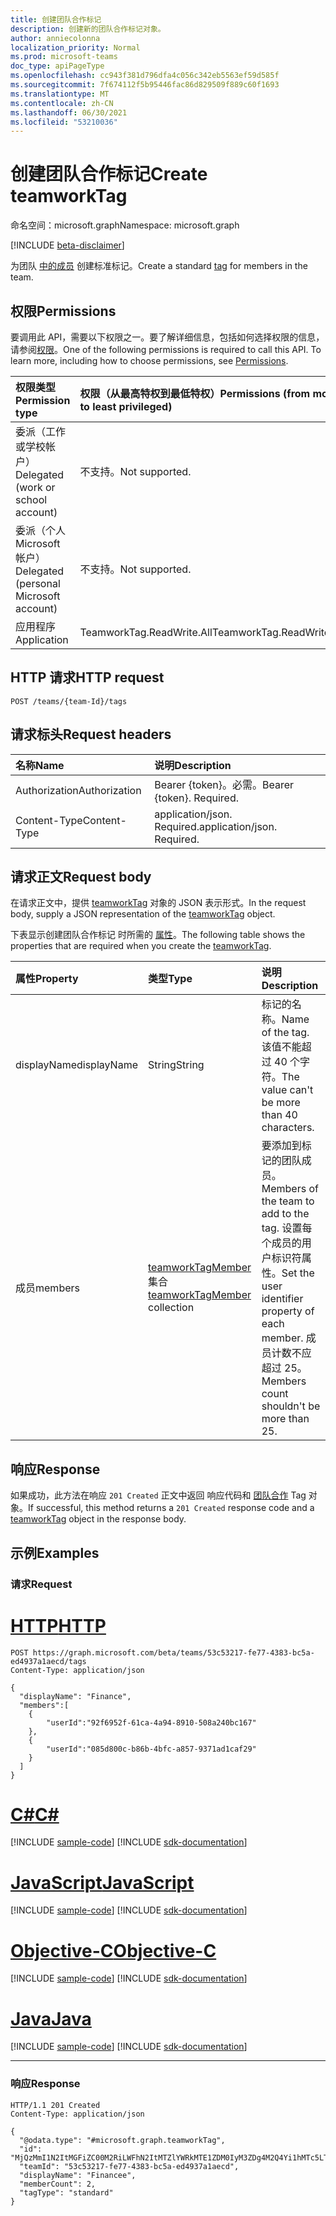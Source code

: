 ```yaml
---
title: 创建团队合作标记
description: 创建新的团队合作标记对象。
author: anniecolonna
localization_priority: Normal
ms.prod: microsoft-teams
doc_type: apiPageType
ms.openlocfilehash: cc943f381d796dfa4c056c342eb5563ef59d585f
ms.sourcegitcommit: 7f674112f5b95446fac86d829509f889c60f1693
ms.translationtype: MT
ms.contentlocale: zh-CN
ms.lasthandoff: 06/30/2021
ms.locfileid: "53210036"
---
```

# <a name="create-teamworktag"></a><span data-ttu-id="b3ef6-103">创建团队合作标记</span><span class="sxs-lookup"><span data-stu-id="b3ef6-103">Create teamworkTag</span></span>
<span data-ttu-id="b3ef6-104">命名空间：microsoft.graph</span><span class="sxs-lookup"><span data-stu-id="b3ef6-104">Namespace: microsoft.graph</span></span>

[!INCLUDE [beta-disclaimer](../../includes/beta-disclaimer.md)]

<span data-ttu-id="b3ef6-105">为团队 [中的成员](../resources/teamworktag.md) 创建标准标记。</span><span class="sxs-lookup"><span data-stu-id="b3ef6-105">Create a standard [tag](../resources/teamworktag.md) for members in the team.</span></span> 

## <a name="permissions"></a><span data-ttu-id="b3ef6-106">权限</span><span class="sxs-lookup"><span data-stu-id="b3ef6-106">Permissions</span></span>
<span data-ttu-id="b3ef6-p101">要调用此 API，需要以下权限之一。要了解详细信息，包括如何选择权限的信息，请参阅[权限](/graph/permissions-reference)。</span><span class="sxs-lookup"><span data-stu-id="b3ef6-p101">One of the following permissions is required to call this API. To learn more, including how to choose permissions, see [Permissions](/graph/permissions-reference).</span></span>

|<span data-ttu-id="b3ef6-109">权限类型</span><span class="sxs-lookup"><span data-stu-id="b3ef6-109">Permission type</span></span>|<span data-ttu-id="b3ef6-110">权限（从最高特权到最低特权）</span><span class="sxs-lookup"><span data-stu-id="b3ef6-110">Permissions (from most to least privileged)</span></span>|
|:---|:---|
|<span data-ttu-id="b3ef6-111">委派（工作或学校帐户）</span><span class="sxs-lookup"><span data-stu-id="b3ef6-111">Delegated (work or school account)</span></span>|<span data-ttu-id="b3ef6-112">不支持。</span><span class="sxs-lookup"><span data-stu-id="b3ef6-112">Not supported.</span></span>|
|<span data-ttu-id="b3ef6-113">委派（个人 Microsoft 帐户）</span><span class="sxs-lookup"><span data-stu-id="b3ef6-113">Delegated (personal Microsoft account)</span></span>|<span data-ttu-id="b3ef6-114">不支持。</span><span class="sxs-lookup"><span data-stu-id="b3ef6-114">Not supported.</span></span>|
|<span data-ttu-id="b3ef6-115">应用程序</span><span class="sxs-lookup"><span data-stu-id="b3ef6-115">Application</span></span>|<span data-ttu-id="b3ef6-116">TeamworkTag.ReadWrite.All</span><span class="sxs-lookup"><span data-stu-id="b3ef6-116">TeamworkTag.ReadWrite.All</span></span>|

## <a name="http-request"></a><span data-ttu-id="b3ef6-117">HTTP 请求</span><span class="sxs-lookup"><span data-stu-id="b3ef6-117">HTTP request</span></span>

<!-- {
  "blockType": "ignored"
}
-->
``` http
POST /teams/{team-Id}/tags
```

## <a name="request-headers"></a><span data-ttu-id="b3ef6-118">请求标头</span><span class="sxs-lookup"><span data-stu-id="b3ef6-118">Request headers</span></span>
|<span data-ttu-id="b3ef6-119">名称</span><span class="sxs-lookup"><span data-stu-id="b3ef6-119">Name</span></span>|<span data-ttu-id="b3ef6-120">说明</span><span class="sxs-lookup"><span data-stu-id="b3ef6-120">Description</span></span>|
|:---|:---|
|<span data-ttu-id="b3ef6-121">Authorization</span><span class="sxs-lookup"><span data-stu-id="b3ef6-121">Authorization</span></span>|<span data-ttu-id="b3ef6-p102">Bearer {token}。必需。</span><span class="sxs-lookup"><span data-stu-id="b3ef6-p102">Bearer {token}. Required.</span></span>|
|<span data-ttu-id="b3ef6-124">Content-Type</span><span class="sxs-lookup"><span data-stu-id="b3ef6-124">Content-Type</span></span>|<span data-ttu-id="b3ef6-p103">application/json. Required.</span><span class="sxs-lookup"><span data-stu-id="b3ef6-p103">application/json. Required.</span></span>|

## <a name="request-body"></a><span data-ttu-id="b3ef6-127">请求正文</span><span class="sxs-lookup"><span data-stu-id="b3ef6-127">Request body</span></span>
<span data-ttu-id="b3ef6-128">在请求正文中，提供 [teamworkTag](../resources/teamworktag.md) 对象的 JSON 表示形式。</span><span class="sxs-lookup"><span data-stu-id="b3ef6-128">In the request body, supply a JSON representation of the [teamworkTag](../resources/teamworktag.md) object.</span></span>

<span data-ttu-id="b3ef6-129">下表显示创建团队合作标记 时所需的 [属性](../resources/teamworktag.md)。</span><span class="sxs-lookup"><span data-stu-id="b3ef6-129">The following table shows the properties that are required when you create the [teamworkTag](../resources/teamworktag.md).</span></span>

|<span data-ttu-id="b3ef6-130">属性</span><span class="sxs-lookup"><span data-stu-id="b3ef6-130">Property</span></span>|<span data-ttu-id="b3ef6-131">类型</span><span class="sxs-lookup"><span data-stu-id="b3ef6-131">Type</span></span>|<span data-ttu-id="b3ef6-132">说明</span><span class="sxs-lookup"><span data-stu-id="b3ef6-132">Description</span></span>|
|:---|:---|:---|
|<span data-ttu-id="b3ef6-133">displayName</span><span class="sxs-lookup"><span data-stu-id="b3ef6-133">displayName</span></span>|<span data-ttu-id="b3ef6-134">String</span><span class="sxs-lookup"><span data-stu-id="b3ef6-134">String</span></span>|<span data-ttu-id="b3ef6-135">标记的名称。</span><span class="sxs-lookup"><span data-stu-id="b3ef6-135">Name of the tag.</span></span> <span data-ttu-id="b3ef6-136">该值不能超过 40 个字符。</span><span class="sxs-lookup"><span data-stu-id="b3ef6-136">The value can't be more than 40 characters.</span></span>|
|<span data-ttu-id="b3ef6-137">成员</span><span class="sxs-lookup"><span data-stu-id="b3ef6-137">members</span></span>| <span data-ttu-id="b3ef6-138">[teamworkTagMember](../resources/teamworktagmember.md) 集合</span><span class="sxs-lookup"><span data-stu-id="b3ef6-138">[teamworkTagMember](../resources/teamworktagmember.md) collection</span></span> |<span data-ttu-id="b3ef6-139">要添加到标记的团队成员。</span><span class="sxs-lookup"><span data-stu-id="b3ef6-139">Members of the team to add to the tag.</span></span> <span data-ttu-id="b3ef6-140">设置每个成员的用户标识符属性。</span><span class="sxs-lookup"><span data-stu-id="b3ef6-140">Set the user identifier property of each member.</span></span> <span data-ttu-id="b3ef6-141">成员计数不应超过 25。</span><span class="sxs-lookup"><span data-stu-id="b3ef6-141">Members count shouldn't be more than 25.</span></span>|



## <a name="response"></a><span data-ttu-id="b3ef6-142">响应</span><span class="sxs-lookup"><span data-stu-id="b3ef6-142">Response</span></span>

<span data-ttu-id="b3ef6-143">如果成功，此方法在响应 `201 Created` 正文中返回 响应代码和 [团队合作](../resources/teamworktag.md) Tag 对象。</span><span class="sxs-lookup"><span data-stu-id="b3ef6-143">If successful, this method returns a `201 Created` response code and a [teamworkTag](../resources/teamworktag.md) object in the response body.</span></span>

## <a name="examples"></a><span data-ttu-id="b3ef6-144">示例</span><span class="sxs-lookup"><span data-stu-id="b3ef6-144">Examples</span></span>

### <a name="request"></a><span data-ttu-id="b3ef6-145">请求</span><span class="sxs-lookup"><span data-stu-id="b3ef6-145">Request</span></span>


# <a name="http"></a>[<span data-ttu-id="b3ef6-146">HTTP</span><span class="sxs-lookup"><span data-stu-id="b3ef6-146">HTTP</span></span>](#tab/http)
<!-- {
  "blockType": "request",
  "name": "create_teamworktag_from"
}
-->
``` http
POST https://graph.microsoft.com/beta/teams/53c53217-fe77-4383-bc5a-ed4937a1aecd/tags
Content-Type: application/json

{
  "displayName": "Finance",
  "members":[
    {
        "userId":"92f6952f-61ca-4a94-8910-508a240bc167"
    },
    {
        "userId":"085d800c-b86b-4bfc-a857-9371ad1caf29"
    }
  ]
}
```
# <a name="c"></a>[<span data-ttu-id="b3ef6-147">C#</span><span class="sxs-lookup"><span data-stu-id="b3ef6-147">C#</span></span>](#tab/csharp)
[!INCLUDE [sample-code](../includes/snippets/csharp/create-teamworktag-from-csharp-snippets.md)]
[!INCLUDE [sdk-documentation](../includes/snippets/snippets-sdk-documentation-link.md)]

# <a name="javascript"></a>[<span data-ttu-id="b3ef6-148">JavaScript</span><span class="sxs-lookup"><span data-stu-id="b3ef6-148">JavaScript</span></span>](#tab/javascript)
[!INCLUDE [sample-code](../includes/snippets/javascript/create-teamworktag-from-javascript-snippets.md)]
[!INCLUDE [sdk-documentation](../includes/snippets/snippets-sdk-documentation-link.md)]

# <a name="objective-c"></a>[<span data-ttu-id="b3ef6-149">Objective-C</span><span class="sxs-lookup"><span data-stu-id="b3ef6-149">Objective-C</span></span>](#tab/objc)
[!INCLUDE [sample-code](../includes/snippets/objc/create-teamworktag-from-objc-snippets.md)]
[!INCLUDE [sdk-documentation](../includes/snippets/snippets-sdk-documentation-link.md)]

# <a name="java"></a>[<span data-ttu-id="b3ef6-150">Java</span><span class="sxs-lookup"><span data-stu-id="b3ef6-150">Java</span></span>](#tab/java)
[!INCLUDE [sample-code](../includes/snippets/java/create-teamworktag-from-java-snippets.md)]
[!INCLUDE [sdk-documentation](../includes/snippets/snippets-sdk-documentation-link.md)]

---



### <a name="response"></a><span data-ttu-id="b3ef6-151">响应</span><span class="sxs-lookup"><span data-stu-id="b3ef6-151">Response</span></span>

<!-- {
  "blockType": "response",
  "truncated": true,
  "@odata.type": "microsoft.graph.teamworkTag"
}
-->
``` http
HTTP/1.1 201 Created
Content-Type: application/json

{
  "@odata.type": "#microsoft.graph.teamworkTag",
  "id": "MjQzMmI1N2ItMGFiZC00M2RiLWFhN2ItMTZlYWRkMTE1ZDM0IyM3ZDg4M2Q4Yi1hMTc5LTRkZDctOTNiMy1hOGQzZGUxYTIxMmUjI3RhY29VSjN2RGk==",
  "teamId": "53c53217-fe77-4383-bc5a-ed4937a1aecd",
  "displayName": "Financee",
  "memberCount": 2,
  "tagType": "standard"
}
```

